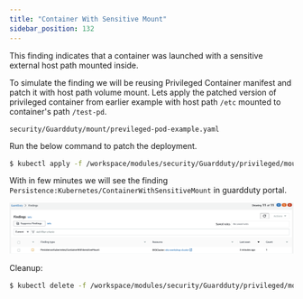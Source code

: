 ```yaml
---
title: "Container With Sensitive Mount"
sidebar_position: 132
---
```


This finding indicates that a container was launched with a sensitive external host path mounted inside.

To simulate the finding we will be reusing Privileged Container manifest and patch it with host path volume mount. Lets apply the patched version of privileged container from earlier example with host path `/etc` mounted to container's path `/test-pd`.

```file
security/Guardduty/mount/previleged-pod-example.yaml
```

Run the below command to patch the deployment.

```bash
$ kubectl apply -f /workspace/modules/security/Guardduty/privileged/mount/privileged-pod-example.yaml
```

With in few minutes we will see the finding `Persistence:Kubernetes/ContainerWithSensitiveMount` in guardduty portal.

![](ContainerWithSensitiveMount.png)

Cleanup:

```bash
$ kubectl delete -f /workspace/modules/security/Guardduty/privileged/mount/privileged-pod-example.yaml
```
